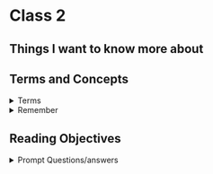 # Class 2

## Things I want to know more about

## Terms and Concepts

<details markdown="block"><summary>Terms</summary>

<dl>
    <dt></dt>
    <dd></dd>
    <dt></dt>
    <dd></dd>
    <dt></dt>
    <dd></dd>
    <dt></dt>
    <dd></dd>
</dl>

</details>

<details markdown="block"><summary>Remember</summary>

### ThingToRemember

</details>

## Reading Objectives

<details markdown="block"><summary>Prompt Questions/answers</summary>

## HTML

### 1.Why is it important to use semantic elements in our HTML?

It gives meaning to the content and structure of a webpage, makes the page more accessible to other users and search engines by clearly defining the purpose of elements in the content.

### 2. How many levels of headings are there in HTML?

There are 6 levels.

### 3.What are some uses for the `<sup>` and `<sub>` elements?

The `<sup>` element is common in exponents and foot notes, the `<sub>` element is common in chemical formulas like H<sub>2</sub>0 and footnote references.

### 4. When using the `<abbr>` element, what attribute must be added to provide the full expansion of the term?

When using the abbreviation element you should include the title for the expanded form of the abbreviated term. it looks like `<abbr title="World Wide Web">WWW</abbr>` ends up looking like <abbr title="World Wide Web">WWW</abbr>


## CSS

### 1. What are ways we can apply CSS to our HTML?

### 2. Why should we avoid using inline styles?

### 3. Review the block of code below and answer the following questions:

```
h2 {
color: black;
padding: 5px;
}
```

#### * What is representing the selector?

#### * Which components are the CSS declarations?

#### * Which components are considered properties?

## JS

### 1. What data type is a sequence of text enclosed in single quote marks?

### 2. List 4 types of JavaScript operators.

### 3. Describe a real world Problem you could solve with a Function.


### 4. An if statement checks a __ and if it evaluates to ___, then the code block will execute.


### 5. What is the use of an else if?

### 6. List 3 different types of comparison operators.

### 7. What is the difference between the logical operator && and ||?


</details>